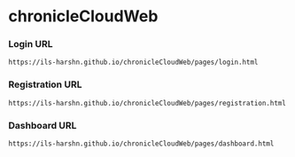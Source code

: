 # chronicleCloudWeb

### Login URL
```
https://ils-harshn.github.io/chronicleCloudWeb/pages/login.html
```


### Registration URL
```
https://ils-harshn.github.io/chronicleCloudWeb/pages/registration.html
```

### Dashboard URL
```
https://ils-harshn.github.io/chronicleCloudWeb/pages/dashboard.html
```

